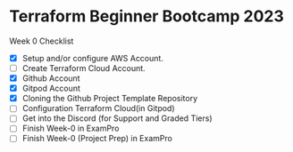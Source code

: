 # Terraform Beginner Bootcamp 2023

Week 0 Checklist
- [x] Setup and/or configure AWS Account.
- [ ] Create Terraform Cloud Account.
- [x] Github Account 
- [x] Gitpod Account
- [x] Cloning the Github Project Template Repository
- [ ] Configuration Terraform Cloud(in Gitpod)
- [ ] Get into the Discord (for Support and Graded Tiers)
- [ ] Finish Week-0 in ExamPro
- [ ] Finish Week-0 (Project Prep) in ExamPro
